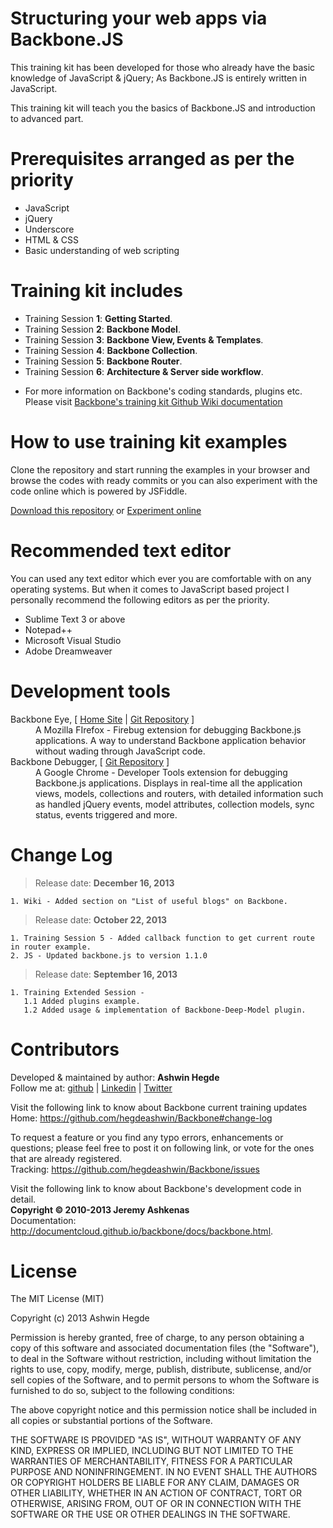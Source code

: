 Structuring your web apps via Backbone.JS
=========================================
This training kit has been developed for those who already have the basic knowledge of JavaScript & jQuery;
As Backbone.JS is entirely written in JavaScript.

This training kit will teach you the basics of Backbone.JS and introduction to advanced part.

Prerequisites arranged as per the priority
==========================================
<ul>
  <li>JavaScript</li>
  <li>jQuery</li>
  <li>Underscore</li>
  <li>HTML &amp; CSS</li>
  <li>Basic understanding of web scripting</li>
</ul>

Training kit includes
=====================
<ul>
  <li>Training Session <strong>1</strong>: <strong>Getting Started</strong>.</li>
  <li>Training Session <strong>2</strong>: <strong>Backbone Model</strong>.</li>
  <li>Training Session <strong>3</strong>: <strong>Backbone View, Events &amp; Templates</strong>.</li>
  <li>Training Session <strong>4</strong>: <strong>Backbone Collection</strong>.</li>
  <li>Training Session <strong>5</strong>: <strong>Backbone Router</strong>.</li>
  <li>Training Session <strong>6</strong>: <strong>Architecture &amp; Server side workflow</strong>.</li>
</ul>
<ul>
  <li>For more information on Backbone's coding standards, plugins etc. Please visit <a href="https://github.com/hegdeashwin/Backbone/wiki" target="_blank">Backbone's training kit Github Wiki documentation</a></li>
</ul>

How to use training kit examples
================================
Clone the repository and start running the examples in your browser and browse the codes with ready commits or
you can also experiment with the code online which is powered by JSFiddle.

<a href="https://github.com/hegdeashwin/Backbone/archive/master.zip" target="_blank">Download this repository</a> or <a href="http://jsfiddle.net/hegdeashwin/TKkMt/show/" target="_blank">Experiment online</a>

Recommended text editor
=======================
You can used any text editor which ever you are comfortable with on any operating systems.
But when it comes to JavaScript based project I personally recommend the following editors
as per the priority.
<ul>
  <li>Sublime Text 3 or above</li>
  <li>Notepad++</li>
  <li>Microsoft Visual Studio</li>
  <li>Adobe Dreamweaver</li>
</ul>

Development tools
=================
<dl>
  <dt>Backbone Eye, [ <a href="http://dhruvaray.github.io/spa-eye/" target="_blank">Home Site</a> | <a href="https://github.com/dhruvaray/spa-eye" target="_blank">Git Repository</a> ]</dt>
  <dd>A Mozilla FIrefox - Firebug extension for debugging Backbone.js applications. A way to understand Backbone application behavior without wading through JavaScript code.
  </dd>

  <dt>Backbone Debugger, [ <a href="https://github.com/Maluen/Backbone-Debugger" target="_blank">Git Repository</a> ]</dt>
  <dd>A Google Chrome - Developer Tools extension for debugging Backbone.js applications. Displays in real-time all the application views, models, collections and routers, with detailed information such as handled jQuery events, model attributes, collection models, sync status, events triggered and more.
  </dd>
</dl>

Change Log
==========
> Release date: **December 16, 2013**
```
1. Wiki - Added section on "List of useful blogs" on Backbone.
```

> Release date: **October 22, 2013**
```
1. Training Session 5 - Added callback function to get current route in router example.
2. JS - Updated backbone.js to version 1.1.0
```

> Release date: **September 16, 2013**
```
1. Training Extended Session -
   1.1 Added plugins example.
   1.2 Added usage & implementation of Backbone-Deep-Model plugin.
```


Contributors
============
Developed &amp; maintained by author: <b>Ashwin Hegde</b><br>
Follow me at: <a href="https://github.com/hegdeashwin" target="_blank">github</a> | <a href="http://in.linkedin.com/in/hegdeashwin" target="_blank">Linkedin</a> | <a href="https://twitter.com/hegdeashwin3" target="_blank">Twitter</a>

Visit the following link to know about Backbone current training updates<br>
Home: <a href="https://github.com/hegdeashwin/Backbone#change-log" target="_blank">https://github.com/hegdeashwin/Backbone#change-log</a>

To request a feature or you find any typo errors, enhancements or questions; please feel free to post it on following link, or vote for the ones that are already registered.
<br>Tracking: <a href="https://github.com/hegdeashwin/Backbone/issues" target="_blank">https://github.com/hegdeashwin/Backbone/issues</a>

Visit the following link to know about Backbone's development code in detail.<br>
<strong>Copyright &copy; 2010-2013 Jeremy Ashkenas</strong><br>
Documentation: <a href="http://documentcloud.github.io/backbone/docs/backbone.html" target="_blank">http://documentcloud.github.io/backbone/docs/backbone.html</a>.

License
=======
The MIT License (MIT)

Copyright (c) 2013 Ashwin Hegde

Permission is hereby granted, free of charge, to any person obtaining a copy of
this software and associated documentation files (the "Software"), to deal in
the Software without restriction, including without limitation the rights to
use, copy, modify, merge, publish, distribute, sublicense, and/or sell copies of
the Software, and to permit persons to whom the Software is furnished to do so,
subject to the following conditions:

The above copyright notice and this permission notice shall be included in all
copies or substantial portions of the Software.

THE SOFTWARE IS PROVIDED "AS IS", WITHOUT WARRANTY OF ANY KIND, EXPRESS OR
IMPLIED, INCLUDING BUT NOT LIMITED TO THE WARRANTIES OF MERCHANTABILITY, FITNESS
FOR A PARTICULAR PURPOSE AND NONINFRINGEMENT. IN NO EVENT SHALL THE AUTHORS OR
COPYRIGHT HOLDERS BE LIABLE FOR ANY CLAIM, DAMAGES OR OTHER LIABILITY, WHETHER
IN AN ACTION OF CONTRACT, TORT OR OTHERWISE, ARISING FROM, OUT OF OR IN
CONNECTION WITH THE SOFTWARE OR THE USE OR OTHER DEALINGS IN THE SOFTWARE.

